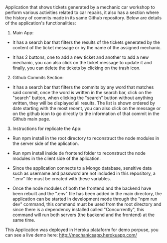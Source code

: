 Application that shows tickets generated by a mechanic car workshop to perform various activities related to car repairs, it also has a section where the history of commits made in its same Github repository. Below are details of the application's functionalities:

1. Main App:

- It has a search bar that filters the results of the tickets generated by the content of the ticket message or by the name of the assigned mechanic.

- It has 2 buttons, one to add a new ticket and another to add a new mechanic, you can also click on the ticket message to update it and finally, you can delete the tickets by clicking on the trash icon.

2. Github Commits Section:

- It has a search bar that filters the commits by any word that matches said commit, once the word is written in the search bar, click on the "search" button, when clicking the "search" button without anything written, they will be displayed all results. The list is shown ordered by date starting with the most recent, you can also click on the message or on the github icon to go directly to the information of that commit in the Github main page.

3. Instructions for replicate the App:

- Run npm install in the root directory to reconstruct the node modules in the server side of the aplication.

- Run npm install inside de frontend folder to reconstruct the node modules in the client side of the aplication.

- Since the application connects to a Mongo database, sensitive data such as username and password are not included in this repository, a ".env" file must be created with these variables.

- Once the node modules of both the frontend and the backend have been rebuilt and the ".env" file has been added in the main directory, the application can be started in development mode through the "npm run dev" command, this command must be used from the root directory and since there is a dependency installed called "Concurrently", this command will run both servers (the backend and the frontend) at the same time.

This Application was deployed in Heroku plataform for demo porpuse, you can see a live demo here:
http://mechanicsapp.herokuapp.com/
